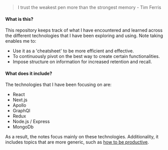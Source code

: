 > I trust the weakest pen more than the strongest memory - Tim Ferris

#### What is this? 
This repository keeps track of what I have encountered and learned across the different technologies that I have been exploring and using. Note taking enables me to:
- Use it as a 'cheatsheet' to be more efficient and effective.  
- To continuously pivot on the best way to create certain functionalities. 
- Impose structure on information for increased retention and recall.

#### What does it include?
The technologies that I have been focusing on are:
- React
- Next.js
- Apollo
- GraphQl
- Redux
- Node.js / Express
- MongoDb 

As a result, the notes focus mainly on these technologies. Additionality, it includes topics that are more generic, such as [how to be productive](https://github.com/silksil/NOTES-CHEATSHEET/blob/master/productivity.md).

